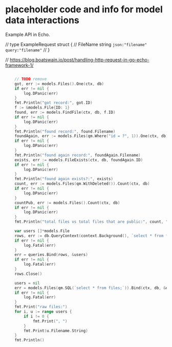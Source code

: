 # placeholder code and info for model data interactions

Example API in Echo.

// type ExampleRequest struct {
// 	FileName string `json:"filename" query:"filename"`
// }

// https://blog.boatswain.io/post/handling-http-request-in-go-echo-framework-1/

```go

	// TODO remove
	got, err := models.Files().One(ctx, db)
	if err != nil {
		log.DPanic(err)
	}
	fmt.Println("got record:", got.ID)
	f := &models.File{ID: 1}
	found, err := models.FindFile(ctx, db, f.ID)
	if err != nil {
		log.DPanic(err)
	}
	fmt.Println("found record:", found.Filename)
	foundAgain, err := models.Files(qm.Where("id = ?", 1)).One(ctx, db)
	if err != nil {
		log.DPanic(err)
	}
	fmt.Println("found again record:", foundAgain.Filename)
	exists, err := models.FileExists(ctx, db, foundAgain.ID)
	if err != nil {
		log.DPanic(err)
	}
	fmt.Println("found again exists?:", exists)
	count, err := models.Files(qm.WithDeleted()).Count(ctx, db)
	if err != nil {
		log.DPanic(err)
	}
	countPub, err := models.Files().Count(ctx, db)
	if err != nil {
		log.DPanic(err)
	}
	fmt.Println("total files vs total files that are public:", count, "vs", countPub)

	var users []*models.File
	rows, err := db.QueryContext(context.Background(), `select * from files;`)
	if err != nil {
		log.Fatal(err)
	}
	err = queries.Bind(rows, &users)
	if err != nil {
		log.Fatal(err)
	}
	rows.Close()

	users = nil
	err = models.Files(qm.SQL(`select * from files;`)).Bind(ctx, db, &users)
	if err != nil {
		log.Fatal(err)
	}
	fmt.Print("raw files:")
	for i, u := range users {
		if i != 0 {
			fmt.Print(", ")
		}
		fmt.Print(u.Filename.String)
	}
	fmt.Println()
```